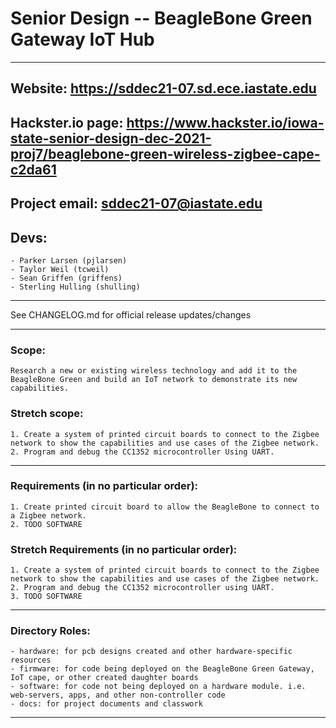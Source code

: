 # Senior Design -- BeagleBone Green Gateway IoT Hub

---

## Website: https://sddec21-07.sd.ece.iastate.edu

## Hackster.io page: https://www.hackster.io/iowa-state-senior-design-dec-2021-proj7/beaglebone-green-wireless-zigbee-cape-c2da61

## Project email: sddec21-07@iastate.edu

## Devs:
	- Parker Larsen (pjlarsen)
	- Taylor Weil (tcweil)
	- Sean Griffen (griffens)
	- Sterling Hulling (shulling)

---

See CHANGELOG.md for official release updates/changes

---

### Scope:
	Research a new or existing wireless technology and add it to the BeagleBone Green and build an IoT network to demonstrate its new capabilities.

### Stretch scope:
	1. Create a system of printed circuit boards to connect to the Zigbee network to show the capabilities and use cases of the Zigbee network.
	2. Program and debug the CC1352 microcontroller Using UART.

---

### Requirements (in no particular order):
	1. Create printed circuit board to allow the BeagleBone to connect to a Zigbee network.
	2. TODO SOFTWARE

### Stretch Requirements (in no particular order):
	1. Create a system of printed circuit boards to connect to the Zigbee network to show the capabilities and use cases of the Zigbee network.
	2. Program and debug the CC1352 microcontroller using UART.
	3. TODO SOFTWARE

---

### Directory Roles:
	- hardware: for pcb designs created and other hardware-specific resources
	- firmware: for code being deployed on the BeagleBone Green Gateway, IoT cape, or other created daughter boards
	- software: for code not being deployed on a hardware module. i.e. web-servers, apps, and other non-controller code
	- docs: for project documents and classwork

---
